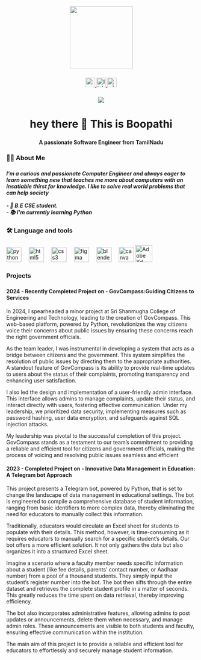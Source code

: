 <div align="center">
  <img height="167" src="https://i.pinimg.com/originals/cf/69/51/cf6951100506795c4fbb8dfccc28e460.gif"  />
</div>

###

<div align="center">
  <a href="mailto:boopathi.kraj@gmail.com" target="_blank">
    <img src="https://img.shields.io/static/v1?message=Gmail&logo=gmail&label=&color=D14836&logoColor=white&labelColor=&style=for-the-badge" height="25" alt="gmail logo"  />
  </a>
  <a href="https://linedin.com/in/raj-boopathi" target="_blank">
    <img src="https://img.shields.io/static/v1?message=LinkedIn&logo=linkedin&label=&color=0077B5&logoColor=white&labelColor=&style=for-the-badge" height="25" alt="linkedin logo"  />
  </a>
  <a href="https://wa.me/916374871838" target="_blank">
    <img src="https://img.shields.io/static/v1?message=Whatsapp&logo=whatsapp&label=&color=25D366&logoColor=white&labelColor=&style=for-the-badge" height="25" alt="whatsapp logo"  />
  </a>
</div>

###

<div align="center">
  <img src="https://visitor-badge.laobi.icu/badge?page_id=itsboopathiraja.itsboopathiraja&"  />
</div>

###

<h1 align="center">hey there 👋 This is Boopathi</h1>

###

<h4 align="center">A passionate Software Engineer from TamilNadu</h4>

###

<h3 align="left">👩‍💻  About Me</h3>

###

<h5 align="left">I’m a curious and passionate Computer Engineer and always eager to learn something new that teaches me more about computers with an insatiable thirst for knowledge. I like to solve real world problems that can help society<br><br>- 🔭 B.E CSE student.<br>- 📚 I'm currently learning Python</h5>

###

<h3 align="left">🛠 Language and tools</h3>

###

<div align="left">
  <img src="https://cdn.jsdelivr.net/gh/devicons/devicon/icons/python/python-original.svg" height="40" alt="python logo"  />
  <img width="12" />
  <img src="https://cdn.jsdelivr.net/gh/devicons/devicon/icons/html5/html5-original.svg" height="40" alt="html5 logo"  />
  <img width="12" />
  <img src="https://cdn.jsdelivr.net/gh/devicons/devicon/icons/css3/css3-original.svg" height="40" alt="css3 logo"  />
  <img width="12" />
  <img src="https://cdn.jsdelivr.net/gh/devicons/devicon/icons/figma/figma-original.svg" height="40" alt="figma logo"  />
  <img width="12" />
  <img src="https://cdn.jsdelivr.net/gh/devicons/devicon/icons/blender/blender-original.svg" height="40" alt="blender logo"  />
  <img width="12" />
  <img src="https://cdn.jsdelivr.net/gh/devicons/devicon/icons/canva/canva-original.svg" height="40" alt="canva logo"  />
  <img src="https://img.icons8.com/color/48/adobe-xd--v1.png" height="45" alt="Adobe Xd"  />
</div>

###

<h3 align="left">Projects</h3>

###
<h4 align="left">2024 - Recently Completed Project on - GovCompass:Guiding Citizens to Services</h4>
<p align="left"> In 2024, I spearheaded a minor project at Sri Shanmugha College of Engineering and Technology, leading to the creation of GovCompass. This web-based platform, powered by Python, revolutionizes the way citizens voice their concerns about public issues by ensuring these concerns reach the right government officials.

As the team leader, I was instrumental in developing a system that acts as a bridge between citizens and the government. This system simplifies the resolution of public issues by directing them to the appropriate authorities. A standout feature of GovCompass is its ability to provide real-time updates to users about the status of their complaints, promoting transparency and enhancing user satisfaction.

I also led the design and implementation of a user-friendly admin interface. This interface allows admins to manage complaints, update their status, and interact directly with users, fostering effective communication. Under my leadership, we prioritized data security, implementing measures such as password hashing, user data encryption, and safeguards against SQL injection attacks.

My leadership was pivotal to the successful completion of this project. GovCompass stands as a testament to our team’s commitment to providing a reliable and efficient tool for citizens and government officials, making the process of voicing and resolving public issues seamless and efficient </p>


<h4 align="left">2023 - Completed Project on - Innovative Data Management in Education: A Telegram bot Approach</h4>
<p align="left">This project presents a Telegram bot, powered by Python, that is set to change the landscape of data management in educational settings. The bot is engineered to compile a comprehensive database of student information, ranging from basic identifiers to more complex data, thereby eliminating the need for educators to manually collect this information.

Traditionally, educators would circulate an Excel sheet for students to populate with their details. This method, however, is time-consuming as it requires educators to manually search for a specific student’s details. Our bot offers a more efficient solution. It not only gathers the data but also organizes it into a structured Excel sheet.

Imagine a scenario where a faculty member needs specific information about a student (like fee details, parents’ contact number, or Aadhaar number) from a pool of a thousand students. They simply input the student’s register number into the bot. The bot then sifts through the entire dataset and retrieves the complete student profile in a matter of seconds. This greatly reduces the time spent on data retrieval, thereby improving efficiency.

The bot also incorporates administrative features, allowing admins to post updates or announcements, delete them when necessary, and manage admin roles. These announcements are visible to both students and faculty, ensuring effective communication within the institution.

The main aim of this project is to provide a reliable and efficient tool for educators to effortlessly and securely manage student information.</p>

###
